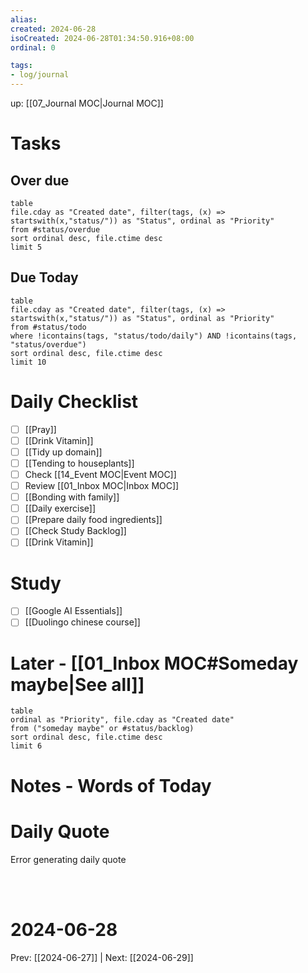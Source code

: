 ```yaml
---
alias: 
created: 2024-06-28
isoCreated: 2024-06-28T01:34:50.916+08:00
ordinal: 0

tags:
- log/journal
---
```

up: [[07_Journal MOC|Journal MOC]]



# Tasks
## Over due
```dataview
table
file.cday as "Created date", filter(tags, (x) => startswith(x,"status/")) as "Status", ordinal as "Priority"
from #status/overdue
sort ordinal desc, file.ctime desc
limit 5
```
## Due Today
```dataview
table
file.cday as "Created date", filter(tags, (x) => startswith(x,"status/")) as "Status", ordinal as "Priority"
from #status/todo
where !icontains(tags, "status/todo/daily") AND !icontains(tags, "status/overdue")
sort ordinal desc, file.ctime desc
limit 10
```

# Daily Checklist

- [ ] [[Pray]]
- [ ] [[Drink Vitamin]]
- [ ] [[Tidy up domain]]
- [ ] [[Tending to houseplants]]
- [ ] Check [[14_Event MOC|Event MOC]]
- [ ] Review [[01_Inbox MOC|Inbox MOC]]
- [ ] [[Bonding with family]]
- [ ] [[Daily exercise]]
- [ ] [[Prepare daily food ingredients]]
- [ ] [[Check Study Backlog]]
- [ ] [[Drink Vitamin]]

# Study

- [ ] [[Google AI Essentials]]
- [ ] [[Duolingo chinese course]]

# Later - [[01_Inbox MOC#Someday maybe|See all]]
```dataview
table
ordinal as "Priority", file.cday as "Created date"
from ("someday maybe" or #status/backlog)
sort ordinal desc, file.ctime desc
limit 6
```


# Notes - Words  of Today

# Daily Quote

 Error generating daily quote

<br />
<br />



# 2024-06-28

Prev: [[2024-06-27]] | Next: [[2024-06-29]]
